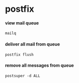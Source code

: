 # postfix

#### view mail queue
```
mailq
```

#### deliver all mail from queue
```
postfix flush
```

#### remove all messages from queue
```
postsuper -d ALL
```
